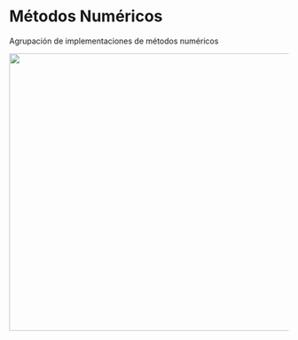 # Métodos Numéricos
Agrupación de implementaciones de métodos numéricos

<center><img src="derCentradas.gif" style="height: 500px; width:700px;"/></center>
